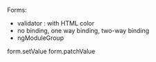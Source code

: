 Forms:
- validator : with HTML color
- no binding, one way binding, two-way binding
- ngModuleGroup


form.setValue
form.patchValue
